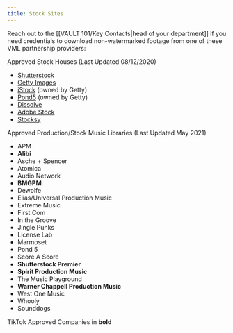 ```yaml
---
title: Stock Sites
---
```

Reach out to the [[VAULT 101/Key Contacts|head of your department]] if you need credentials to download non-watermarked footage from one of these VML partnership providers:

Approved Stock Houses (Last Updated 08/12/2020)

- [Shutterstock](https://enterprise.shutterstock.com/)
- [Getty Images](https://www.gettyimages.com)
- [iStock](https://www.istockphoto.com) (owned by Getty)
- [Pond5](https://www.pond5.com) (owned by Getty)
- [Dissolve](https://dissolve.com)
- [Adobe Stock](https://stock.adobe.com)
- [Stocksy](https://www.stocksy.com)

Approved Production/Stock Music Libraries (Last Updated May 2021)
- APM
- **Alibi**
- Asche + Spencer
- Atomica
- Audio Network
- **BMGPM**
- Dewolfe
- Elias/Universal Production Music
- Extreme Music
- First Com
- In the Groove
- Jingle Punks
- License Lab
- Marmoset
- Pond 5
- Score A Score
- **Shutterstock Premier**
- **Spirit Production Music**
- The Music Playground
- **Warner Chappell Production Music** 
- West One Music  
- Whooly
- Sounddogs

TikTok Approved Companies in **bold**